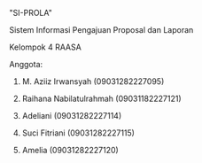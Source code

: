 "SI-PROLA"

Sistem Informasi Pengajuan Proposal dan Laporan

Kelompok 4 RAASA

Anggota:

1) M. Aziiz Irwansyah (09031282227095) 

2) Raihana Nabilatulrahmah (09031182227121)
 
3) Adeliani	(09031282227114) 

4) Suci Fitriani (09031282227115) 

5) Amelia (09031282227120)

